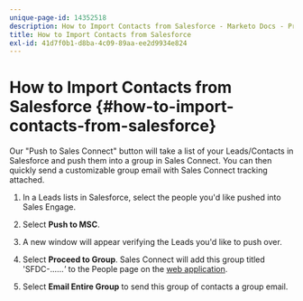 ```yaml
---
unique-page-id: 14352518
description: How to Import Contacts from Salesforce - Marketo Docs - Product Documentation
title: How to Import Contacts from Salesforce
exl-id: 41d7f0b1-d8ba-4c09-89aa-ee2d9934e824
---
```

# How to Import Contacts from Salesforce {#how-to-import-contacts-from-salesforce}

Our "Push to Sales Connect" button will take a list of your Leads/Contacts in Salesforce and push them into a group in Sales Connect. You can then quickly send a customizable group email with Sales Connect tracking attached.

1. In a Leads lists in Salesforce, select the people you'd like pushed into Sales Engage.

1. Select **Push to MSC**.

1. A new window will appear verifying the Leads you'd like to push over.

1. Select **Proceed to Group**. Sales Connect will add this group titled 'SFDC-......*'* to the People page on the [web application](https://toutapp.com/login).

1. Select **Email Entire Group** to send this group of contacts a group email.
